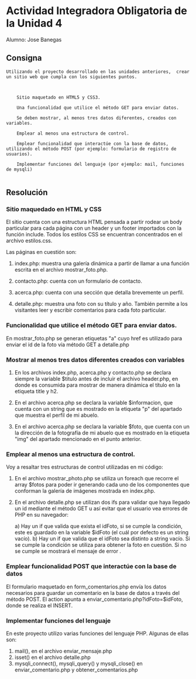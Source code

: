 # Actividad Integradora Obligatoria de la Unidad 4

Alumno: Jose Banegas

## Consigna

```
Utilizando el proyecto desarrollado en las unidades anteriores,  crear un sitio web que cumpla con los siguientes puntos.



    Sitio maquetado en HTML5 y CSS3.

    Una funcionalidad que utilice el método GET para enviar datos. 
    
    Se deben mostrar, al menos tres datos diferentes, creados con variables.

    Emplear al menos una estructura de control.

    Emplear funcionalidad que interactúe con la base de datos, utilizando el método POST (por ejemplo: formulario de registro de usuarios).

    Implementar funciones del lenguaje (por ejemplo: mail, funciones de mysqli)


```

## Resolución 

### Sitio maquedado en HTML y CSS

El sitio cuenta con una estructura HTML pensada a partir rodear un body particular para cada página con un header y un footer importados con la función include. Todos los estilos CSS se encuentran concentrados en el archivo estilos.css. 

Las páginas en cuestión son:

1. index.php: muestra una galería dinámica a partir de llamar a una función escrita en el archivo mostrar_foto.php.

2. contacto.php:  cuenta con un formulario de contacto.

3. acerca.php:  cuenta con una sección que detalla brevemente un perfil. 

4. detalle.php: muestra una foto con su título y año. También permite a los visitantes leer y escribir comentarios para cada foto particular. 


### Funcionalidad que utilice el método GET para enviar datos.

En mostrar_foto.php se generan etiquetas "a" cuyo href es utilizado para enviar el id de la foto vía método GET a detalle.php


### Mostrar al menos tres datos diferentes creados con variables

1) En los archivos index.php, acerca.php y contacto.php se declara siempre la variable $titulo antes de incluir el archivo header.php, en donde es consumida para mostrar de manera dinámica el título en la etiqueta title y h2.

2) En el archivo acerca.php se declara la variable $informacion, que cuenta con un string que es mostrado en la etiqueta "p" del apartado que muestra el perfil de mi abuelo.

3) En el archivo acerca.php se declara la variable $foto, que cuenta con un la dirección de la fotografía de mi abuelo que es mostrado en la etiqueta "img" del apartado mencionado en el punto anterior.


### Emplear al menos una estructura de control.

Voy a resaltar tres estructuras de control utilizadas en mi código:

1) En el archivo mostrar_photo.php se utiliza un foreach que recorre el array $fotos para poder ir generando cada uno de los componentes que conforman la galería de imágenes mostrada en index.php.

2) En el archivo detalle.php se utilizan dos ifs para validar que haya llegado un id mediante el método GET u así evitar que el usuario vea errores de PHP en su navegador:

	a) Hay un if que valida que exista el idFoto, si se cumple la condición, este es guardado en la variable $idFoto (el cuál por defecto es un string vacío).
	b) Hay un if que valida que el idFoto sea distinto a string vacío. Si se cumple la condición se utiliza para obtener la foto en cuestión. Si no se cumple se mostrará el mensaje de error .

### Emplear funcionalidad POST que interactúe con la base de datos

El formulario maquetado en form_comentarios.php envía los datos necesarios para guardar un comentario en la base de datos a través del método POST. El action apunta a enviar_comentario.php?idFoto=$idFoto, donde se realiza el INSERT.

### Implementar funciones del lenguaje

En este proyecto utilizo varias funciones del lenguaje PHP. Algunas de ellas son:

1) mail(), en el archivo enviar_mensaje.php
2) isset() en el archivo detalle.php
3) mysqli_connect(), mysqli_query() y mysqli_close() en enviar_comentario.php y obtener_comentarios.php
